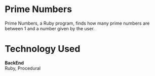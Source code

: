 # Prime Numbers
Prime Numbers, a Ruby program, finds how many prime numbers are between 1 and a number given by the user.

# Technology Used
<b>BackEnd</b> <br />
Ruby, Procedural <br />

